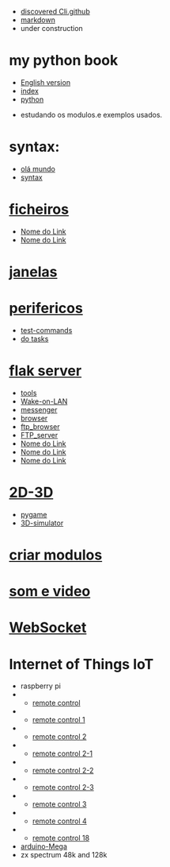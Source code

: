 - [discovered Cli.github](https://github.com/0joseDark/discovered_Cli.github)
- [markdown](https://github.com/0joseDark/my-python-book/blob/main/markdown.md)
- under construction
# my python book
- [English version](https://github.com/0joseDark/my-python-book/blob/main/English/README.md)
- [index](https://github.com/0joseDark/my-python-book/blob/main/index.md)
- [python](https://github.com/0joseDark/my-python-book/blob/main/python.md)
* estudando os modulos.e exemplos usados.
# syntax:
- [olá mundo](https://github.com/0joseDark/my-python-book/blob/main/scripts/ol%C3%A1_mundo.py)
- [syntax](https://github.com/0joseDark/my-python-book/blob/main/scripts/syntax.py)
# [ficheiros](https://github.com/0joseDark/my-python-book/blob/main/ficheiros.md)
- [Nome do Link](caminho/para/o/file.md)
- [Nome do Link](caminho/para/o/file.md)

# [janelas](https://github.com/0joseDark/my-python-book/blob/main/janelas.md)
# [perifericos](https://github.com/0joseDark/my-python-book/blob/main/perifericos.md)
- [test-commands](https://github.com/0joseDark/test-commands)
- [do tasks](https://github.com/0joseDark/do-tasks)
# [flak server](https://github.com/0joseDark/my-python-book/blob/main/flask-server.md)
- [tools](https://github.com/0joseDark/firewall-tools)
- [Wake-on-LAN](https://github.com/0joseDark/Wake-on-LAN/blob/main/README.md)
- [messenger](https://github.com/0joseDark/messenger)
- [browser](https://github.com/0joseDark/browser)
- [ftp_browser](https://github.com/0joseDark/ftp_browser)
- [FTP_server](https://github.com/0joseDark/FTP_server)
- [Nome do Link](caminho/para/o/file.md)
- [Nome do Link](caminho/para/o/file.md)
- [Nome do Link](caminho/para/o/file.md)
# [2D-3D](https://github.com/0joseDark/my-python-book/blob/main/2D-3D.md)
- [pygame](https://github.com/0joseDark/test-with-pygame)
- [3D-simulator](https://github.com/0joseDark/3D-simulator)
# [criar modulos](https://github.com/0joseDark/my-python-book/blob/main/criar-modulos.md)
# [som e video](https://github.com/0joseDark/my-python-book/blob/main/som-v%C3%ADdeo.md)
# [WebSocket](https://github.com/0joseDark/my-python-book/blob/main/WebSocket.md)
# Internet of Things IoT
- raspberry pi
- - [remote control](https://github.com/0joseDark/Remote-Control)
- - [remote control 1](https://github.com/0joseDark/Remote-Control-1)
- - [remote control 2](https://github.com/0joseDark/remote-control-2)
- - [remote control 2-1](https://github.com/0joseDark/remote-control-2-1)
- - [remote control 2-2](https://github.com/0joseDark/remote-control-2-2)
- - [remote control 2-3](https://github.com/0joseDark/remote-contrl-2-3)
- - [remote control 3](https://github.com/0joseDark/remote-control-3)
- - [remote control 4](https://github.com/0joseDark/remote-control-4)
- - [remote control 18](https://github.com/0joseDark/remote-control-18)
- [arduino-Mega](https://github.com/0joseDark/my-python-book/blob/main/mega-arduino.md)
- zx spectrum 48k and 128k

